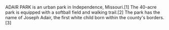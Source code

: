 ADAIR PARK is an urban park in Independence, Missouri.[1] The 40-acre park is equipped with a softball field and walking trail.[2] The park has the name of Joseph Adair, the first white child born within the county's borders.[3]
